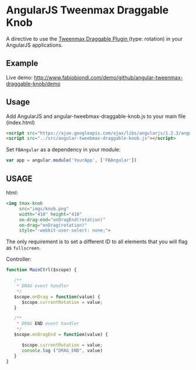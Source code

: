AngularJS Tweenmax Draggable Knob
=======

A directive to use the [Tweenmax Draggable Plugin ](http://www.greensock.com/draggable/ "Tweenmax Draggable Plugin ") (type: rotation) in your AngularJS applications.




## Example
Live demo: http://www.fabiobiondi.com/demo/github/angular-tweenmax-draggable-knob/demo

## Usage
Add AngularJS and angular-tweebmax-draggable-knob.js  to your main file (index.html)
	
```html
<script src="https://ajax.googleapis.com/ajax/libs/angularjs/1.2.3/angular.min.js"></script>
<script src="../src/angular-tweebmax-draggable-knob.js"></script>
```


Set `FBAngular` as a dependency in your module:

```javascript
var app = angular.module('YourApp', ['FBAngular'])
```

## USAGE

html:
```html
<img tmax-knob
     src="imgs/knob.png"
     width="410" height="410"
     on-drag-end="onDragEnd(rotation)"
     on-drag="onDrag(rotation)"
     style="-webkit-user-select: none;">
```
The only requirement is to set a different ID to all elements that you will flag as `fullscreen`.


Controller:
```javascript
function MainCtrl($scope) {

   /**
    * DRAG event handler
    */
   $scope.onDrag = function(value) {
      $scope.currentRotation = value;
   }

   /**
    * DRAG END event handler
    */
   $scope.onDragEnd = function(value) {

      $scope.currentRotation = value;
      console.log ("DRAG_END", value)
   }
}
```

